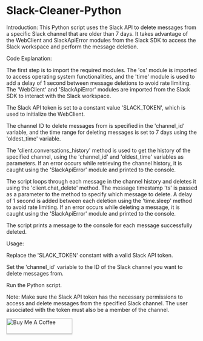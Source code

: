# Slack-Cleaner-Python

Introduction:
This Python script uses the Slack API to delete messages from a specific Slack channel that are older than 7 days. It takes advantage of the WebClient and SlackApiError modules from the Slack SDK to access the Slack workspace and perform the message deletion.

Code Explanation:

The first step is to import the required modules. The 'os' module is imported to access operating system functionalities, and the 'time' module is used to add a delay of 1 second between message deletions to avoid rate limiting. The 'WebClient' and 'SlackApiError' modules are imported from the Slack SDK to interact with the Slack workspace.

The Slack API token is set to a constant value 'SLACK_TOKEN', which is used to initialize the WebClient.

The channel ID to delete messages from is specified in the 'channel_id' variable, and the time range for deleting messages is set to 7 days using the 'oldest_time' variable.

The 'client.conversations_history' method is used to get the history of the specified channel, using the 'channel_id' and 'oldest_time' variables as parameters. If an error occurs while retrieving the channel history, it is caught using the 'SlackApiError' module and printed to the console.

The script loops through each message in the channel history and deletes it using the 'client.chat_delete' method. The message timestamp 'ts' is passed as a parameter to the method to specify which message to delete. A delay of 1 second is added between each deletion using the 'time.sleep' method to avoid rate limiting. If an error occurs while deleting a message, it is caught using the 'SlackApiError' module and printed to the console.

The script prints a message to the console for each message successfully deleted.

Usage:

Replace the 'SLACK_TOKEN' constant with a valid Slack API token.

Set the 'channel_id' variable to the ID of the Slack channel you want to delete messages from.

Run the Python script.

Note:
Make sure the Slack API token has the necessary permissions to access and delete messages from the specified Slack channel. The user associated with the token must also be a member of the channel.

<a href="https://www.buymeacoffee.com/Eyonic" target="_blank"><img src="https://www.buymeacoffee.com/assets/img/custom_images/orange_img.png" alt="Buy Me A Coffee" style="height: 41px !important;width: 174px !important;box-shadow: 0px 3px 2px 0px rgba(190, 190, 190, 0.5) !important;-webkit-box-shadow: 0px 3px 2px 0px rgba(190, 190, 190, 0.5) !important;" ></a>
